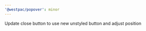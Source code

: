 ```yaml
---
'@westpac/popover': minor
---
```


Update close button to use new unstyled button and adjust position
